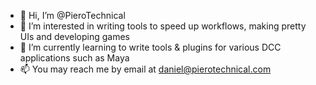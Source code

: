 - 👋 Hi, I’m @PieroTechnical
- 👀 I’m interested in writing tools to speed up workflows, making pretty UIs and developing games
- 🌱 I’m currently learning to write tools & plugins for various DCC applications such as Maya
- 📫 You may reach me by email at daniel@pierotechnical.com
